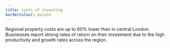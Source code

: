 ```yaml
---
title: costs of investing
borderColour: purple
---
```

Regional property costs are up to 60% lower than in central London. Businesses report strong rates of return on their investment due to the high productivity and growth rates across the region.